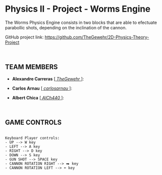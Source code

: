 # Physics II - Project - Worms Engine

The Worms Physics Engine consists in two blocks that are able to efectuate parabollic shots, depending on the inclination of the cannon.

GitHub project link: https://github.com/TheGewehr/2D-Physics-Theory-Project

<p>&nbsp;</p>

## TEAM MEMBERS

- **Alexandre Carreras** [[ _TheGewehr_ ](https://github.com/TheGewehr)]:

- **Carlos Arnau** [[ _carlosarnau_ ](https://github.com/carlosarnau)]:

- **Albert Chica** [[ _AlCh440_ ](https://github.com/AlCh440)]:

<p>&nbsp;</p>

## GAME CONTROLS
~~~~~~~~~~~~~~~

Keyboard Player controls:
- UP --> W key
- LEFT --> A key
- RIGHT --> D key
- DOWN --> S key
- GUN SHOT --> SPACE key
- CANNON ROTATION RIGHT --> ⮕ key
- CANNON ROTATION LEFT --> ⬅ key

~~~~~~~~~~~~~~~
